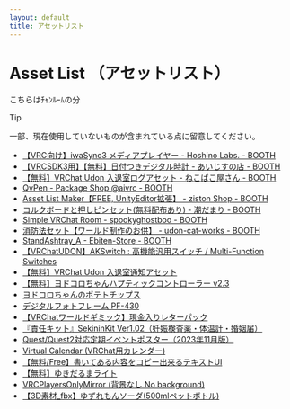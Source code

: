 ```yaml
---
layout: default
title: アセットリスト
---
```

# Asset List （アセットリスト）
こちらはﾁｬﾝﾙｰﾑの分  
> [!TIP]
> 一部、現在使用していないものが含まれている点に留意してください。

- [【VRC向け】iwaSync3 メディアプレイヤー - Hoshino Labs. - BOOTH](https://booth.pm/ja/items/2666275)  
- [【VRCSDK3用】【無料】日付つきデジタル時計 - あいじすの店 - BOOTH](https://booth.pm/ja/items/1986599)  
- [【無料】VRChat Udon 入退室ログアセット - ねこばこ屋さん - BOOTH](https://booth.pm/ja/items/2683599)  
- [QvPen - Package Shop @aivrc - BOOTH](https://booth.pm/ja/items/1555789)  
- [Asset List Maker【FREE, UnityEditor拡張】 - ziston Shop - BOOTH](https://booth.pm/ja/items/3775671)  
- [コルクボードと押しピンセット(無料配布あり) - 潮だまり - BOOTH](https://booth.pm/ja/items/1010230)  
- [Simple VRChat Room - spookyghostboo - BOOTH](https://booth.pm/ja/items/3407474)  
- [消防法セット【ワールド制作のお供】 - udon-cat-works - BOOTH](https://udon-cat-works.booth.pm/items/2280017)  
- [StandAshtray_A - Ebiten-Store - BOOTH](https://booth.pm/ja/items/3877247)  
- [【VRChatUDON】AKSwitch : 高機能汎用スイッチ / Multi-Function Switches](https://booth.pm/ja/items/3159633)  
- [【無料】VRChat Udon 入退室通知アセット](https://booth.pm/ja/items/2696234)  
- [【無料】ヨドコロちゃんハプティックコントローラー v2.3](https://yodokoro.booth.pm/items/2458051)  
- [ヨドコロちゃんのポテトチップス](https://yodokoro.booth.pm/items/2657402)  
- [デジタルフォトフレーム PF-430](https://alushop.booth.pm/items/3827449)  
- [【VRChatワールドギミック】現金入りレターパック](https://micni-ya.booth.pm/items/4564723)  
- [『責任キット』SekininKit Ver1.02（妊娠検査薬・体温計・婚姻届）](https://unois.booth.pm/items/1000557)  
- [Quest/Quest2対応定期イベントポスター（2023年11月版）](https://booth.pm/ja/items/1985422)  
- [Virtual Calendar (VRChat用カレンダー)](https://booth.pm/ja/items/4058516)  
- [【無料/Free】書いてある内容をコピー出来るテキストUI](https://booth.pm/ja/items/4888124)  
- [【無料】ゆきだるまライト](https://booth.pm/ja/items/3997244)  
- [VRCPlayersOnlyMirror (背景なし No background)](https://temporal.booth.pm/items/2685621)  
- [【3D素材_fbx】ゆずれもんソーダ(500mlペットボトル)](https://booth.pm/ja/items/3492632)
